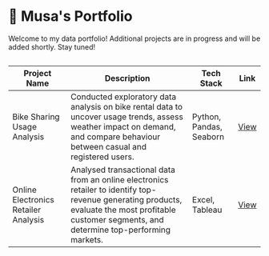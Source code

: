 # 💼 Musa's Portfolio
Welcome to my data portfolio! Additional projects are in progress and will be added shortly. Stay tuned!

## 

| Project Name | Description | Tech Stack | Link |
|----------|----------|----------|----------|
| Bike Sharing Usage Analysis | Conducted exploratory data analysis on bike rental data to uncover usage trends, assess weather impact on demand, and compare behaviour between casual and registered users. | Python, Pandas, Seaborn | [View](https://github.com/musabhrn/bike-sharing-usage-analysis.git) |
| Online Electronics Retailer Analysis | Analysed transactional data from an online electronics retailer to identify top-revenue generating products, evaluate the most profitable customer segments, and determine top-performing markets. | Excel, Tableau | [View](https://github.com/musabhrn/online-electronics-retailer-analysis.git) |
